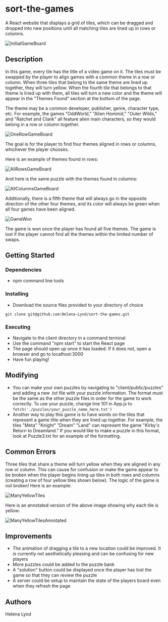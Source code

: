 # sort-the-games<br>
A React website that displays a grid of tiles, which can be dragged and dropped into new positions until all matching tiles are lined up in rows or columns.

![InitialGameBoard](https://github.com/Helena-Lynd/sort-the-games/blob/main/starting-game-board.png)

## Description<br>
In this game, every tile has the title of a video game on it. The tiles must be swapped by the player to align games with a common theme in a row or column. When three tiles that belong to the same theme are lined up together, they will turn yellow. When the fourth tile that belongs to that theme is lined up with them, all tiles will turn a new color and the theme will appear in the "Themes Found" section at the bottom of the page.

The theme may be a common developer, publisher, genre, character type, etc. For example, the games "OddWorld," "Alien Hominid," "Outer Wilds," and "Ratchet and Clank" all feature alien main characters, so they would belong in a row or column together.

![OneRowGameBoard](https://github.com/Helena-Lynd/sort-the-games/blob/main/one-row-game-board.png)

The goal is for the player to find four themes aligned in rows or columns, whichever the player chooses.

Here is an example of themes found in rows:

![AllRowsGameBoard](https://github.com/Helena-Lynd/sort-the-games/blob/main/all-rows-game-board.png)

And here is the same puzzle with the themes found in columns:

![AllColumnsGameBoard](https://github.com/Helena-Lynd/sort-the-games/blob/main/all-columns-game-board.png)

Additionally, there is a fifth theme that will always go in the opposite direction of the other four themes, and its color will always be green when all four games have been aligned. 

![GameWon](https://github.com/Helena-Lynd/sort-the-games/blob/main/game-won.png)

The game is won once the player has found all five themes. The game is lost if the player cannot find all the themes within the limited number of swaps.

## Getting Started<br>
### Dependencies
- npm command line tools
### Installing
- Download the source files provided to your directory of choice
```
git clone git@github.com:Helena-Lynd/sort-the-games.git
```
### Executing
- Navigate to the client directory in a command terminal
- Use the command "npm start" to start the React page
- The page should open up once it has loaded. If it does not, open a browser and go to localhost:3000
- Have fun playing!
## Modifying
- You can make your own puzzles by navigating to "client/public/puzzles" and adding a new .txt file with your puzzle information. The format must be the same as the other puzzle files in order for the game to work correctly. To use your puzzle, change line 101 in App.js to ```fetch('./puzzles/your_puzzle_name_here.txt')```
- Another way to play this game is to have words on the tiles that represent a game title when they are lined up together. For example, the tiles "Meta" "Knight" "Dream" "Land" can represent the game "Kirby's Return to Dreamland." If you would like to make a puzzle in this format, look at Puzzle3.txt for an example of the formatting.
## Common Errors
Three tiles that share a theme will turn yellow when they are aligned in any row or column. This can cause for confusion or make the game appear to be broken when the player begins lining up tiles in both rows and columns (creating a row of four yellow tiles shown below). The logic of the game is not broken! Here is an example:

![ManyYellowTiles](https://github.com/Helena-Lynd/sort-the-games/blob/main/many-yellow-tiles.png)

Here is an annotated version of the above image showing why each tile is yellow:

![ManyYellowTilesAnnotated](https://github.com/Helena-Lynd/sort-the-games/blob/main/many-yellow-tiles-annotated.png)

## Improvements
- The animation of dragging a tile to a new location could be improved. It is currently not aesthetically pleasing and can be confusing for new players
- More puzzles could be added to the puzzle bank
- A "solution" button could be displayed once the player has lost the game so that they can review the puzzle
- A server could be setup to maintain the state of the players board even when they refresh the page

## Authors<br>
Helena Lynd
